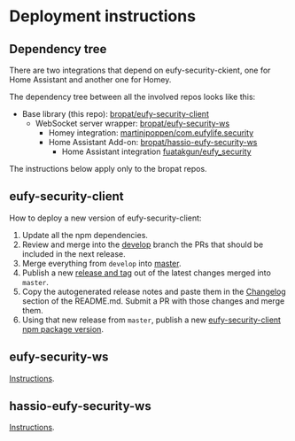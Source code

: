 # Deployment instructions

## Dependency tree

There are two integrations that depend on eufy-security-ckient, one for Home Assistant and another one for Homey.

The dependency tree between all the involved repos looks like this:

- Base library (this repo): [bropat/eufy-security-client](https://github.com/bropat/eufy-security-client)
  - WebSocket server wrapper: [bropat/eufy-security-ws](https://github.com/bropat/eufy-security-ws)
    - Homey integration: [martinjpoppen/com.eufylife.security](https://github.com/martijnpoppen/com.eufylife.security)
    - Home Assistant Add-on: [bropat/hassio-eufy-security-ws](https://github.com/bropat/hassio-eufy-security-ws)
      - Home Assistant integration [fuatakgun/eufy_security](https://github.com/fuatakgun/eufy_security)

The instructions below apply only to the bropat repos.

## eufy-security-client

How to deploy a new version of eufy-security-client:

1. Update all the npm dependencies.
2. Review and merge into the [develop](https://github.com/bropat/eufy-security-client/tree/develop) branch the PRs that should be included in the next release.
3. Merge everything from `develop` into [master](https://github.com/bropat/eufy-security-client/tree/master).
4. Publish a new [release and tag](https://github.com/bropat/eufy-security-client/releases/new) out of the latest changes merged into `master`.
5. Copy the autogenerated release notes and paste them in the [Changelog](https://github.com/bropat/eufy-security-client?tab=readme-ov-file#changelog) section of the README.md. Submit a PR with those changes and merge them.
6. Using that new release from `master`, publish a new [eufy-security-client npm package version](https://www.npmjs.com/package/eufy-security-client).

## eufy-security-ws

[Instructions](https://github.com/bropat/eufy-security-ws/tree/develop/docs/deployment.md).

## hassio-eufy-security-ws

[Instructions](https://github.com/bropat/hassio-eufy-security-ws/tree/develop/eufy-security-ws/deployment.md).
